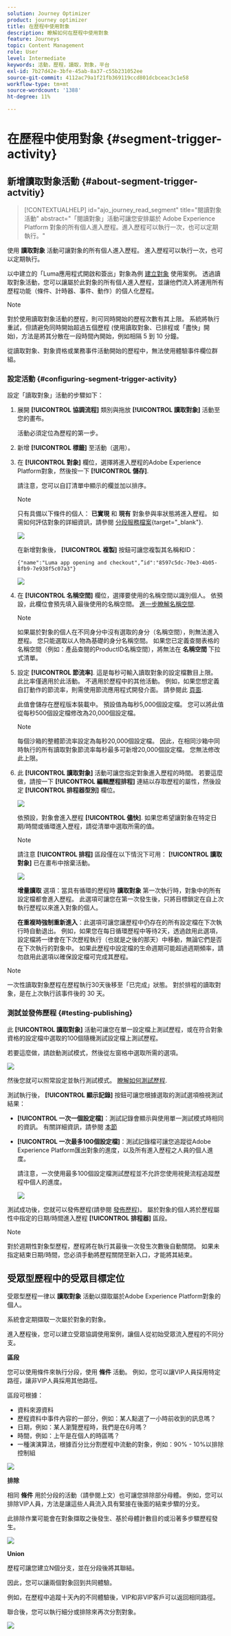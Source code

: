 ```yaml
---
solution: Journey Optimizer
product: journey optimizer
title: 在歷程中使用對象
description: 瞭解如何在歷程中使用對象
feature: Journeys
topic: Content Management
role: User
level: Intermediate
keywords: 活動，歷程，讀取，對象，平台
exl-id: 7b27d42e-3bfe-45ab-8a37-c55b231052ee
source-git-commit: 4112ac79a1f21fb369119ccd801dcbceac3c1e58
workflow-type: tm+mt
source-wordcount: '1388'
ht-degree: 11%

---
```


# 在歷程中使用對象 {#segment-trigger-activity}

## 新增讀取對象活動 {#about-segment-trigger-actvitiy}

>[!CONTEXTUALHELP]
>id="ajo_journey_read_segment"
>title="閱讀對象活動"
>abstract="「閱讀對象」活動可讓您安排屬於 Adobe Experience Platform 對象的所有個人進入歷程。進入歷程可以執行一次，也可以定期執行。"

使用 **讀取對象** 活動可讓對象的所有個人進入歷程。 進入歷程可以執行一次，也可以定期執行。

以中建立的「Luma應用程式開啟和簽出」對象為例 [建立對象](../audience/about-audiences.md) 使用案例。 透過讀取對象活動，您可以讓屬於此對象的所有個人進入歷程，並讓他們流入將運用所有歷程功能（條件、計時器、事件、動作）的個人化歷程。

>[!NOTE]
>
>對於使用讀取對象活動的歷程，則可同時開始的歷程次數有其上限。 系統將執行重試，但請避免同時開始超過五個歷程 (使用讀取對象、已排程或「盡快」開始)，方法是將其分散在一段時間內開始，例如相隔 5 到 10 分鐘。
>
>從讀取對象、對象資格或業務事件活動開始的歷程中，無法使用體驗事件欄位群組。 

### 設定活動 {#configuring-segment-trigger-activity}

設定「讀取對象」活動的步驟如下：

1. 展開 **[!UICONTROL 協調流程]** 類別與拖放 **[!UICONTROL 讀取對象]** 活動至您的畫布。

   活動必須定位為歷程的第一步。

1. 新增 **[!UICONTROL 標籤]** 至活動（選用）。

1. 在 **[!UICONTROL 對象]** 欄位，選擇將進入歷程的Adobe Experience Platform對象，然後按一下 **[!UICONTROL 儲存]**.

   請注意，您可以自訂清單中顯示的欄並加以排序。

   >[!NOTE]
   >
   >只有具備以下條件的個人： **已實現** 和 **現有** 對象參與率狀態將進入歷程。 如需如何評估對象的詳細資訊，請參閱 [分段服務檔案](https://experienceleague.adobe.com/docs/experience-platform/segmentation/tutorials/evaluate-a-segment.html#interpret-segment-results){target="_blank"}.

   ![](assets/read-segment-selection.png)

   在新增對象後， **[!UICONTROL 複製]** 按鈕可讓您複製其名稱和ID：

   `{"name":"Luma app opening and checkout",”id":"8597c5dc-70e3-4b05-8fb9-7e938f5c07a3"}`

   ![](assets/read-segment-copy.png)

1. 在 **[!UICONTROL 名稱空間]** 欄位，選擇要使用的名稱空間以識別個人。 依預設，此欄位會預先填入最後使用的名稱空間。 [進一步瞭解名稱空間](../event/about-creating.md#select-the-namespace).

   >[!NOTE]
   >
   >如果屬於對象的個人在不同身分中沒有選取的身分（名稱空間），則無法進入歷程。 您只能選取以人物為基礎的身分名稱空間。 如果您已定義查閱表格的名稱空間（例如：產品查閱的ProductID名稱空間），將無法在 **名稱空間** 下拉式清單。

1. 設定 **[!UICONTROL 節流率]**. 這是每秒可輸入讀取對象的設定檔數目上限。 此比率僅適用於此活動。 不適用於歷程中的其他活動。 例如，如果您想定義自訂動作的節流率，則需使用節流應用程式開發介面。 請參閱此 [頁面](../configuration/throttling.md).

   此值會儲存在歷程版本裝載中。 預設值為每秒5,000個設定檔。 您可以將此值從每秒500個設定檔修改為20,000個設定檔。

   >[!NOTE]
   >
   >每個沙箱的整體節流率設定為每秒20,000個設定檔。 因此，在相同沙箱中同時執行的所有讀取對象節流率每秒最多可新增20,000個設定檔。 您無法修改此上限。

1. 此 **[!UICONTROL 讀取對象]** 活動可讓您指定對象進入歷程的時間。 若要這麼做，請按一下 **[!UICONTROL 編輯歷程排程]** 連結以存取歷程的屬性，然後設定 **[!UICONTROL 排程器型別]** 欄位。

   ![](assets/read-segment-schedule.png)

   依預設，對象會進入歷程 **[!UICONTROL 儘快]**. 如果您希望讓對象在特定日期/時間或循環進入歷程，請從清單中選取所需的值。

   >[!NOTE]
   >
   >請注意 **[!UICONTROL 排程]** 區段僅在以下情況下可用： **[!UICONTROL 讀取對象]** 已在畫布中捨棄活動。

   ![](assets/read-segment-schedule-list.png)

   **增量讀取** 選項：當具有循環的歷程時 **讀取對象** 第一次執行時，對象中的所有設定檔都會進入歷程。 此選項可讓您在第一次發生後，只將目標鎖定在自上次執行歷程以來進入對象的個人。

   **在重複時強制重新進入**：此選項可讓您讓歷程中仍存在的所有設定檔在下次執行時自動退出。 例如，如果您在每日循環歷程中等待2天，透過啟用此選項，設定檔將一律會在下次歷程執行（也就是之後的那天）中移動，無論它們是否在下次執行的對象中。 如果此歷程中設定檔的生命週期可能超過週期頻率，請勿啟用此選項以確保設定檔可完成其歷程。

<!--

### Segment filters {#segment-filters}

[!CONTEXTUALHELP]
>id="jo_segment_filters"
>title="About segment filters"
>abstract="You can choose to target only the individuals who entered or exited a specific segment during a specific time window. For example, you can decide to only retrieve all the customers who entered the VIP segment since last week."

You can choose to target only the individuals who entered or exited a specific segment during a specific time window. For example, you can decide to only retrieve all the customers who entered the VIP segment since last week. Only the new VIP customers will be targeted. All the customers who were already part of the VIP segment before will be excluded.

To activate this mode, click the **Segment Filters** toggle. Two fields are displayed:

**Segment membership**: choose whether you want to listen to segment entrances or exits. 

**Lookback window**: define when you want to start to listen to entrances or exits. This lookback window is expressed in hours, starting from the moment the journey is triggered.  If you set this duration to 0, the journey will target all members of the segment. For recurring journeys, it will take into account all entrances/exits since the last time the journey was triggered.

-->

>[!NOTE]
>
>一次性讀取對象歷程在歷程執行30天後移至「已完成」狀態。 對於排程的讀取對象，是在上次執行該事件後的 30 天。 

### 測試並發佈歷程 {#testing-publishing}

此 **[!UICONTROL 讀取對象]** 活動可讓您在單一設定檔上測試歷程，或在符合對象資格的設定檔中選取的100個隨機測試設定檔上測試歷程。

若要這麼做，請啟動測試模式，然後從左窗格中選取所需的選項。

![](assets/read-segment-test-mode.png)

然後您就可以照常設定並執行測試模式。 [瞭解如何測試歷程](testing-the-journey.md).

測試執行後， **[!UICONTROL 顯示記錄]** 按鈕可讓您根據選取的測試選項檢視測試結果：

* **[!UICONTROL 一次一個設定檔]**：測試記錄會顯示與使用單一測試模式時相同的資訊。 有關詳細資訊，請參閱 [本節](testing-the-journey.md#viewing_logs)

* **[!UICONTROL 一次最多100個設定檔]**：測試記錄檔可讓您追蹤從Adobe Experience Platform匯出對象的進度，以及所有進入歷程之人員的個人進度。

  請注意，一次使用最多100個設定檔測試歷程並不允許您使用視覺流程追蹤歷程中個人的進度。

  ![](assets/read-segment-log.png)

測試成功後，您就可以發佈歷程(請參閱 [發佈歷程](publishing-the-journey.md))。 屬於對象的個人將於歷程屬性中指定的日期/時間進入歷程 **[!UICONTROL 排程器]** 區段。

>[!NOTE]
>
>對於週期性對象型歷程，歷程將在執行其最後一次發生次數後自動關閉。 如果未指定結束日期/時間，您必須手動將歷程關閉至新入口，才能將其結束。

## 受眾型歷程中的受眾目標定位

受眾型歷程一律以 **讀取對象** 活動以擷取屬於Adobe Experience Platform對象的個人。

系統會定期擷取一次屬於對象的對象。

進入歷程後，您可以建立受眾協調使用案例，讓個人從初始受眾流入歷程的不同分支。

**區段**

您可以使用條件來執行分段，使用 **條件** 活動。 例如，您可以讓VIP人員採用特定路徑，讓非VIP人員採用其他路徑。

區段可根據：

* 資料來源資料
* 歷程資料中事件內容的一部分，例如：某人點選了一小時前收到的訊息嗎？
* 日期，例如：某人瀏覽歷程時，我們是在6月嗎？
* 時間，例如：上午是在個人的時區嗎？
* 一種演演算法，根據百分比分割歷程中流動的對象，例如：90% - 10%以排除控制組

![](assets/read-segment-audience1.png)

**排除**

相同 **條件** 用於分段的活動（請參閱上文）也可讓您排除部分母體。 例如，您可以排除VIP人員，方法是讓這些人員流入具有緊接在後面的結束步驟的分支。

此排除作業可能會在對象擷取之後發生、基於母體計數目的或沿著多步驟歷程發生。

![](assets/read-segment-audience2.png)

**Union**

歷程可讓您建立N個分支，並在分段後將其聯結。

因此，您可以讓兩個對象回到共同體驗。

例如，在歷程中追蹤十天內的不同體驗後，VIP和非VIP客戶可以返回相同路徑。

聯合後，您可以執行細分或排除來再次分割對象。

![](assets/read-segment-audience3.png)

